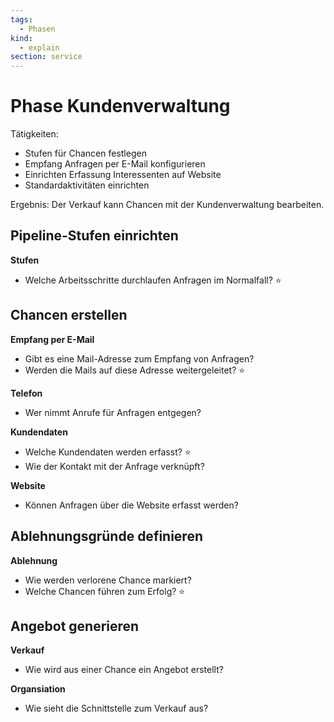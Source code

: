 ```yaml
---
tags:
  - Phasen
kind:
  - explain
section: service
---
```


# Phase Kundenverwaltung

Tätigkeiten:

* Stufen für Chancen festlegen
* Empfang Anfragen per E-Mail konfigurieren
* Einrichten Erfassung Interessenten auf Website
* Standardaktivitäten einrichten

Ergebnis: Der Verkauf kann Chancen mit der Kundenverwaltung bearbeiten.

## Pipeline-Stufen einrichten

**Stufen**

* Welche Arbeitsschritte durchlaufen Anfragen im Normalfall? ⭐

## Chancen erstellen

**Empfang per E-Mail**

* Gibt es eine Mail-Adresse zum Empfang von Anfragen?
* Werden die Mails auf diese Adresse weitergeleitet? ⭐

**Telefon**

* Wer nimmt Anrufe für Anfragen entgegen?

**Kundendaten**

* Welche Kundendaten werden erfasst? ⭐
* Wie der Kontakt mit der Anfrage verknüpft?

**Website**

* Können Anfragen über die Website erfasst werden?

## Ablehnungsgründe definieren

**Ablehnung**

* Wie werden verlorene Chance markiert?
* Welche Chancen führen zum Erfolg? ⭐

## Angebot generieren

**Verkauf**

* Wie wird aus einer Chance ein Angebot erstellt?

**Organsiation**

* Wie sieht die Schnittstelle zum Verkauf aus?